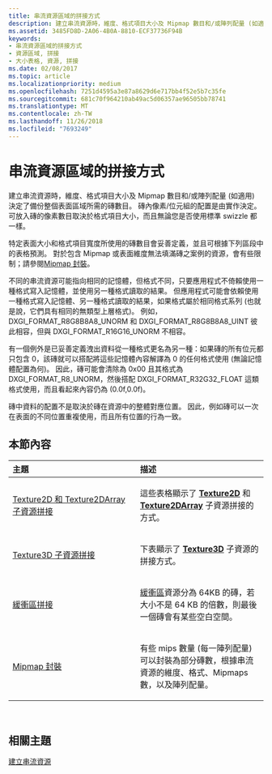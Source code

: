 ```yaml
---
title: 串流資源區域的拼接方式
description: 建立串流資源時，維度、格式項目大小及 Mipmap 數目和/或陣列配量 (如適用) 決定了備份整個表面區域所需的磚數目。
ms.assetid: 3485FD8D-2A06-4B0A-8810-ECF37736F94B
keywords:
- 串流資源區域的拼接方式
- 資源區域, 拼接
- 大小表格, 資源, 拼接
ms.date: 02/08/2017
ms.topic: article
ms.localizationpriority: medium
ms.openlocfilehash: 7251d4595a3e87a8629d6e717bb4f52e5b7c35fe
ms.sourcegitcommit: 681c70f964210ab49ac5d06357ae96505bb78741
ms.translationtype: MT
ms.contentlocale: zh-TW
ms.lasthandoff: 11/26/2018
ms.locfileid: "7693249"
---
```

# <a name="how-a-streaming-resources-area-is-tiled"></a>串流資源區域的拼接方式


建立串流資源時，維度、格式項目大小及 Mipmap 數目和/或陣列配量 (如適用) 決定了備份整個表面區域所需的磚數目。 磚內像素/位元組的配置是由實作決定。 可放入磚的像素數目取決於格式項目大小，而且無論您是否使用標準 swizzle 都一樣。

特定表面大小和格式項目寬度所使用的磚數目會妥善定義，並且可根據下列區段中的表格預測。 對於包含 Mipmap 或表面維度無法填滿磚之案例的資源，會有些限制；請參閱[Mipmap 封裝](mipmap-packing.md)。

不同的串流資源可能指向相同的記憶體，但格式不同，只要應用程式不倚賴使用一種格式寫入記憶體，並使用另一種格式讀取的結果。 但應用程式可能會依賴使用一種格式寫入記憶體、另一種格式讀取的結果，如果格式屬於相同格式系列 (也就是說，它們具有相同的無類型上層格式)。 例如，DXGI\_FORMAT\_R8G8B8A8\_UNORM 和 DXGI\_FORMAT\_R8G8B8A8\_UINT 彼此相容，但與 DXGI\_FORMAT\_R16G16\_UNORM 不相容。

有一個例外是已妥善定義洩出資料從一種格式更名為另一種：如果磚的所有位元都只包含 0，該磚就可以搭配將這些記憶體內容解譯為 0 的任何格式使用 (無論記憶體配置為何)。 因此，磚可能會清除為 0x00 且其格式為 DXGI\_FORMAT\_R8\_UNORM，然後搭配 DXGI\_FORMAT\_R32G32\_FLOAT 這類格式使用，而且看起來內容仍為 (0.0f,0.0f)。

磚中資料的配置不是取決於磚在資源中的整體對應位置。 因此，例如磚可以一次在表面的不同位置重複使用，而且所有位置的行為一致。

## <a name="span-idin-this-sectionspanin-this-section"></a><span id="in-this-section"></span>本節內容


<table>
<colgroup>
<col width="50%" />
<col width="50%" />
</colgroup>
<thead>
<tr class="header">
<th align="left">主題</th>
<th align="left">描述</th>
</tr>
</thead>
<tbody>
<tr class="odd">
<td align="left"><p><a href="texture2d-and-texture2darray-subresource-tiling.md">Texture2D 和 Texture2DArray 子資源拼接</a></p></td>
<td align="left"><p>這些表格顯示了 <a href="https://msdn.microsoft.com/library/windows/desktop/ff471525"><strong>Texture2D</strong></a> 和 <a href="https://msdn.microsoft.com/library/windows/desktop/ff471526"><strong>Texture2DArray</strong></a> 子資源拼接的方式。</p></td>
</tr>
<tr class="even">
<td align="left"><p><a href="texture3d-subresource-tiling.md">Texture3D 子資源拼接</a></p></td>
<td align="left"><p>下表顯示了 <a href="https://msdn.microsoft.com/library/windows/desktop/ff471562"><strong>Texture3D</strong></a> 子資源的拼接方式。</p></td>
</tr>
<tr class="odd">
<td align="left"><p><a href="buffer-tiling.md">緩衝區拼接</a></p></td>
<td align="left"><p><a href="introduction-to-buffers.md">緩衝區</a>資源分為 64KB 的磚，若大小不是 64 KB 的倍數，則最後一個磚會有某些空白空間。</p></td>
</tr>
<tr class="even">
<td align="left"><p><a href="mipmap-packing.md">Mipmap 封裝</a></p></td>
<td align="left"><p>有些 mips 數量 (每一陣列配量) 可以封裝為部分磚數，根據串流資源的維度、格式、Mipmaps 數，以及陣列配量。</p></td>
</tr>
</tbody>
</table>

 

## <a name="span-idrelated-topicsspanrelated-topics"></a><span id="related-topics"></span>相關主題


[建立串流資源](creating-streaming-resources.md)

 

 




